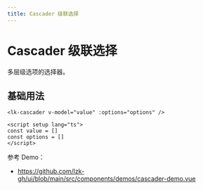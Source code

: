 ```yaml
---
title: Cascader 级联选择
---
```


# Cascader 级联选择

多层级选项的选择器。

## 基础用法

```vue
<lk-cascader v-model="value" :options="options" />

<script setup lang="ts">
const value = []
const options = []
</script>
```

参考 Demo：
- https://github.com/lzk-gh/ui/blob/main/src/components/demos/cascader-demo.vue
